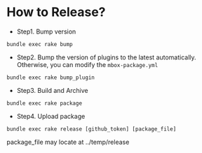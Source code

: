 # How to Release?
- Step1. Bump version
```
bundle exec rake bump
```

- Step2. Bump the version of plugins to the latest automatically. Otherwise, you can modify the `mbox-package.yml`
```
bundle exec rake bump_plugin
```

- Step3. Build and Archive
```
bundle exec rake package
```

- Step4. Upload package
```
bundle exec rake release [github_token] [package_file]
```
package_file may locate at ../temp/release 
